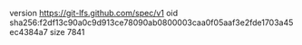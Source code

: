 version https://git-lfs.github.com/spec/v1
oid sha256:f2df13c90a0c9d913ce78090ab0800003caa0f05aaf3e2fde1703a45ec4384a7
size 7841
